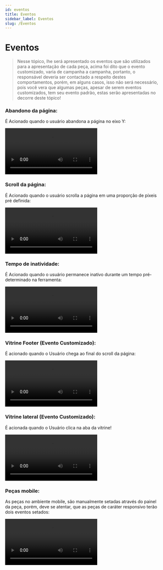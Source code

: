 ```yaml
---
id: eventos
title: Eventos
sidebar_label: Eventos
slug: /Eventos
---
```


# Eventos

> Nesse tópico, lhe será apresentado os eventos que são utilizados para a apresentação de cada peça, acima foi dito que o evento customizado,
                                varia de campanha a campanha,  portanto, o responsável deveria ser contactado a respeito destes comportamentos, porém, em alguns casos,
                                isso não será necessário, pois você vera que algumas peças, apesar de serem eventos customizados, tem seu evento padrão, estas serão apresentadas no decorre deste tópico!

### Abandono da página:
É Acionado quando o usuário abandona a página no eixo Y:

<video
 class="col col--12" controls>
  <source src="videos/video-6.webm" />
  Your browser does not support HTML video.
</video>

### Scroll da página:
É Acionado quando o usuário scrolla a página em uma proporção de píxeis pré definida:

<video
 class="col col--12" controls>
  <source src="videos/video-7.webm" />
  Your browser does not support HTML video.
</video>

### Tempo de inatividade:
É Acionado quando o usuário permanece inativo durante um tempo pré-determinado na ferramenta:

<video
 class="col col--12" controls>
  <source src="videos/video-8.webm" />
  Your browser does not support HTML video.
</video>

### Vitrine Footer (Evento Customizado):
É acionado quando o Usuário chega ao final do scroll da página:

<video
 class="col col--12" controls>
  <source src="videos/video-9.webm" />
  Your browser does not support HTML video.
</video>

### Vitrine lateral (Evento Customizado):
É acionada quando o Usuário clica na aba da vitrine!

<video
 class="col col--12" controls>
  <source src="videos/video-10.webm" />
  Your browser does not support HTML video.
</video>

### Peças mobile:
As peças no ambiente mobile, são manualmente setadas através do painel da peça, porém, deve se atentar, que as peças de caráter responsivo terão dois eventos setados:

<video
 class="col col--4" controls>
  <source src="videos/video-11.webm" />
  Your browser does not support HTML video.
</video>